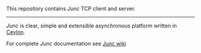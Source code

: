 This repository contains _Junc_ TCP client and server.


***

_Junc_ is clear, simple and extensible asynchronous platform written in [Ceylon](http://ceylon-lang.org/).  

For complete _Junc_ documentation see [Junc wiki](https://github.com/JuncDev/Junc-wiki/wiki)
